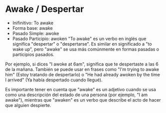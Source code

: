 # Awake / Despertar
- Inifinitivo: To awake
- Forma base: awake
- Pasado Simple: awoke
- Pasado Participio: awoken 
"To awake" es un verbo en inglés que significa "despertar" o "despertarse". Es similar en significado a "to wake up", pero "awake" se usa más comúnmente en formas pasadas o participios pasados.

Por ejemplo, si dices "I awoke at 6am", significa que te despertaste a las 6 de la mañana. También se puede usar en frases como "I'm trying to awake him" (Estoy tratando de despertarlo) o "He had already awoken by the time I arrived" (Ya había despertado cuando llegué).

Es importante tener en cuenta que "awake" es un adjetivo cuando se usa como una descripción del estado de una persona (por ejemplo, "I am awake"), mientras que "awaken" es un verbo que describe el acto de hacer que alguien despierte.

